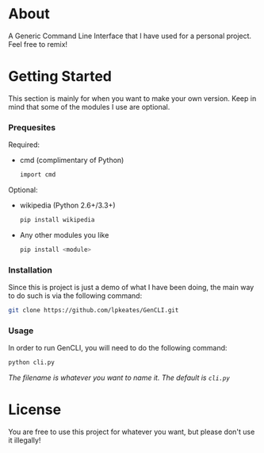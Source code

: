 # About
A Generic Command Line Interface that I have used for a personal project. Feel free to remix!

# Getting Started
This section is mainly for when you want to make your own version. Keep in mind that some of the modules I use are optional.

### Prequesites
Required:
* cmd (complimentary of Python)
  ```sh
  import cmd
  ```
Optional:
* wikipedia (Python 2.6+/3.3+)
  ```sh
  pip install wikipedia
  ```
* Any other modules you like
  ```sh
  pip install <module>
  ```

### Installation
Since this is project is just a demo of what I have been doing, the main way to do such is via the following command:
```sh
git clone https://github.com/lpkeates/GenCLI.git
```

### Usage
In order to run GenCLI, you will need to do the following command:
```sh
python cli.py
```
*The filename is whatever you want to name it. The default is `cli.py`*

# License
You are free to use this project for whatever you want, but please don't use it illegally!

